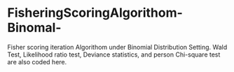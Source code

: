# FisheringScoringAlgorithom-Binomal-
Fisher scoring iteration Algorithom under Binomial Distribution Setting. Wald Test, Likelihood ratio test, Deviance statistics, and person Chi-square test are also coded here.   
